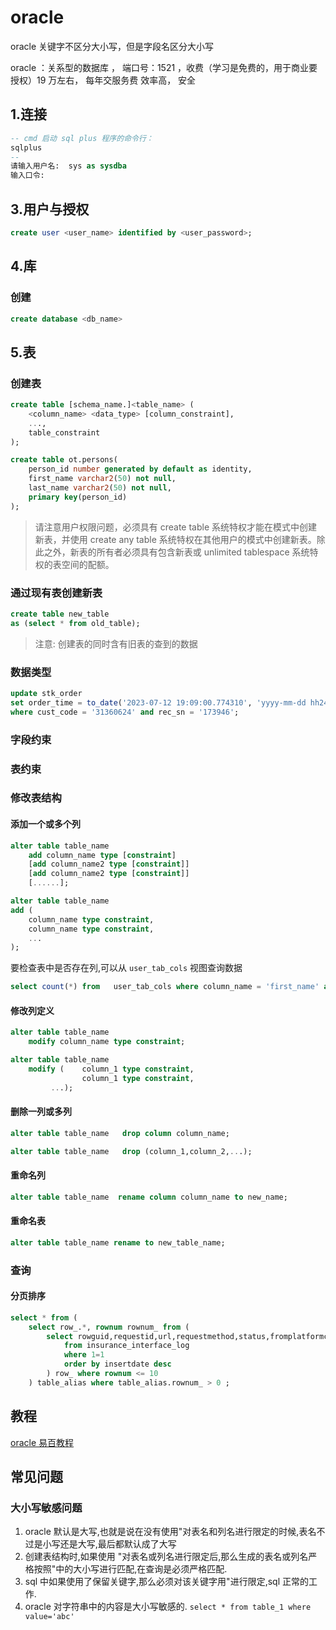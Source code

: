 # oracle

oracle 关键字不区分大小写，但是字段名区分大小写

oracle ：关系型的数据库 ， 端口号：1521 ，收费（学习是免费的，用于商业要授权）19 万左右， 每年交服务费 效率高， 安全

## 1.连接

```sql
-- cmd 启动 sql plus 程序的命令行：
sqlplus
--
请输入用户名:  sys as sysdba
输入口令:
```

## 3.用户与授权

```sql
create user <user_name> identified by <user_password>;
```

## 4.库

### 创建

```sql
create database <db_name>
```

## 5.表

### 创建表

```sql
create table [schema_name.]<table_name> (
    <column_name> <data_type> [column_constraint],
    ...,
    table_constraint
);

create table ot.persons(
    person_id number generated by default as identity,
    first_name varchar2(50) not null,
    last_name varchar2(50) not null,
    primary key(person_id)
);
```

> 请注意用户权限问题，必须具有 create table 系统特权才能在模式中创建新表，并使用 create any table 系统特权在其他用户的模式中创建新表。除此之外，新表的所有者必须具有包含新表或 unlimited tablespace 系统特权的表空间的配额。


### 通过现有表创建新表

```sql
create table new_table
as (select * from old_table);
```

> 注意: 创建表的同时含有旧表的查到的数据

### 数据类型


```sql
update stk_order
set order_time = to_date('2023-07-12 19:09:00.774310', 'yyyy-mm-dd hh24:mi:ss.ff')
where cust_code = '31360624' and rec_sn = '173946';
```
### 字段约束

### 表约束

### 修改表结构

#### 添加一个或多个列

```sql
alter table table_name
    add column_name type [constraint]
    [add column_name2 type [constraint]]
    [add column_name2 type [constraint]]
    [......];

alter table table_name
add (
    column_name type constraint,
    column_name type constraint,
    ...
);
```

要检查表中是否存在列,可以从 `user_tab_cols` 视图查询数据

```sql
select count(*) from   user_tab_cols where column_name = 'first_name' and table_name = 'members';
```

#### 修改列定义

```sql
alter table table_name
    modify column_name type constraint;

alter table table_name
    modify (    column_1 type constraint,
                column_1 type constraint,
         ...);
```

#### 删除一列或多列

```sql
alter table table_name   drop column column_name;

alter table table_name   drop (column_1,column_2,...);
```

#### 重命名列

```sql
alter table table_name  rename column column_name to new_name;
```

#### 重命名表

```sql
alter table table_name rename to new_table_name;
```

### 查询

#### 分页排序

```sql
select * from ( 
    select row_.*, rownum rownum_ from (  
        select rowguid,requestid,url,requestmethod,status,fromplatformcode,toplatformcode,insertdate 
            from insurance_interface_log 
            where 1=1   
            order by insertdate desc
        ) row_ where rownum <= 10
    ) table_alias where table_alias.rownum_ > 0 ;
```

## 教程

[oracle 易百教程](https://www.yiibai.com/oracle/quickstart.html)

## 常见问题

### 大小写敏感问题

1. oracle 默认是大写,也就是说在没有使用"对表名和列名进行限定的时候,表名不过是小写还是大写,最后都默认成了大写
2. 创建表结构时,如果使用 "对表名或列名进行限定后,那么生成的表名或列名严格按照"中的大小写进行匹配,在查询是必须严格匹配.
3. sql 中如果使用了保留关键字,那么必须对该关键字用"进行限定,sql 正常的工作.
4. oracle 对字符串中的内容是大小写敏感的. `select * from table_1 where value='abc'`


